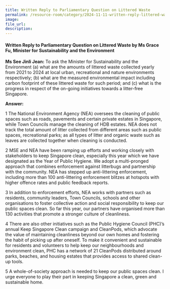 ```yaml
---
title: Written Reply to Parliamentary Question on Littered Waste
permalink: /resource-room/category/2024-11-11-written-reply-littered-waste
image:
file_url:
description:
---
```

 
#### Written Reply to Parliamentary Question on Littered Waste by Ms Grace Fu, Minister for Sustainability and the Environment
 
**Ms See Jinli Jean:** To ask the Minister for Sustainability and the Environment (a) what are the amounts of littered waste collected yearly from 2021 to 2024 at local urban, recreational and nature environments respectively; (b) what are the measured environmental impact including carbon footprint of these littered waste for such period; and (c) what is the progress in respect of the on-going initiatives towards a litter-free Singapore.
 
**Answer:**
 
1 The National Environment Agency (NEA) oversees the cleaning of public spaces such as roads, pavements and certain private estates in Singapore, while Town Councils manage the cleaning of HDB estates. NEA does not track the total amount of litter collected from different areas such as public spaces, recreational parks; as all types of litter and organic waste such as leaves are collected together when cleaning is conducted.
 
2 MSE and NEA have been ramping up efforts and working closely with stakeholders to keep Singapore clean, especially this year which we have designated as the Year of Public Hygiene. We adopt a multi-pronged approach that combines enforcement against litterbugs and partnership with the community. NEA has stepped up anti-littering enforcement, including more than 100 anti-littering enforcement blitzes at hotspots with higher offence rates and public feedback reports.
 
3 In addition to enforcement efforts, NEA works with partners such as residents, community leaders, Town Councils, schools and other organisations to foster collective action and social responsibility to keep our public spaces clean. So far this year, our partners have organised more than 130 activities that promote a stronger culture of cleanliness.
 
4 There are also other initiatives such as the Public Hygiene Council (PHC)’s annual Keep Singapore Clean campaign and CleanPods, which advocate the value of maintaining cleanliness beyond our own homes and fostering the habit of picking up after oneself. To make it convenient and sustainable for residents and volunteers to help keep our neighbourhoods and environment clean, PHC has a network of 21 CleanPods distributed around parks, beaches, and housing estates that provides access to shared clean-up tools.
 
5 A whole-of-society approach is needed to keep our public spaces clean. I urge everyone to play their part in keeping Singapore a clean, green and sustainable home.
